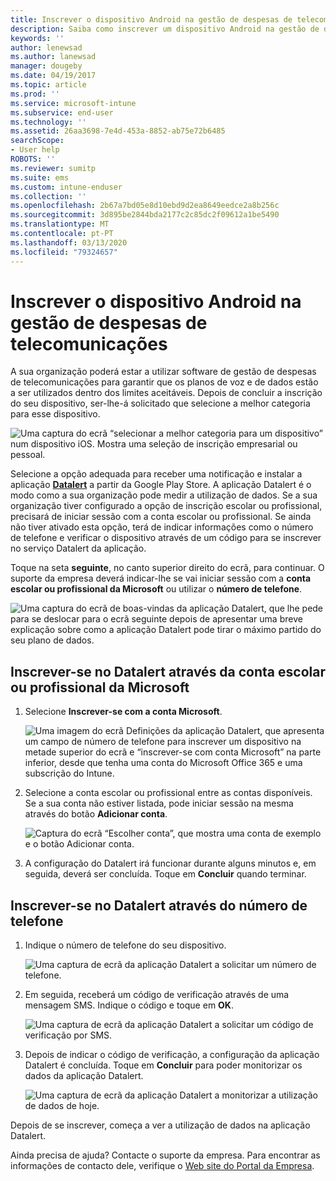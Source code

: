 ```yaml
---
title: Inscrever o dispositivo Android na gestão de despesas de telecomunicações com o Intune
description: Saiba como inscrever um dispositivo Android na gestão de despesas de telecomunicações.
keywords: ''
author: lenewsad
ms.author: lanewsad
manager: dougeby
ms.date: 04/19/2017
ms.topic: article
ms.prod: ''
ms.service: microsoft-intune
ms.subservice: end-user
ms.technology: ''
ms.assetid: 26aa3698-7e4d-453a-8852-ab75e72b6485
searchScope:
- User help
ROBOTS: ''
ms.reviewer: sumitp
ms.suite: ems
ms.custom: intune-enduser
ms.collection: ''
ms.openlocfilehash: 2b67a7bd05e8d10ebd9d2ea8649eedce2a8b256c
ms.sourcegitcommit: 3d895be2844bda2177c2c85dc2f09612a1be5490
ms.translationtype: MT
ms.contentlocale: pt-PT
ms.lasthandoff: 03/13/2020
ms.locfileid: "79324657"
---
```

# <a name="enroll-your-android-device-in-telecom-expense-management"></a>Inscrever o dispositivo Android na gestão de despesas de telecomunicações

A sua organização poderá estar a utilizar software de gestão de despesas de telecomunicações para garantir que os planos de voz e de dados estão a ser utilizados dentro dos limites aceitáveis. Depois de concluir a inscrição do seu dispositivo, ser-lhe-á solicitado que selecione a melhor categoria para esse dispositivo.

![Uma captura do ecrã “selecionar a melhor categoria para um dispositivo” num dispositivo iOS. Mostra uma seleção de inscrição empresarial ou pessoal.](./media/and-enroll-11-tem-select-best-category.png)

Selecione a opção adequada para receber uma notificação e instalar a aplicação [__Datalert__](https://play.google.com/store/apps/details?id=fr.memobox.databox) a partir da Google Play Store. A aplicação Datalert é o modo como a sua organização pode medir a utilização de dados. Se a sua organização tiver configurado a opção de inscrição escolar ou profissional, precisará de iniciar sessão com a conta escolar ou profissional. Se ainda não tiver ativado esta opção, terá de indicar informações como o número de telefone e verificar o dispositivo através de um código para se inscrever no serviço Datalert da aplicação.

Toque na seta __seguinte__, no canto superior direito do ecrã, para continuar. O suporte da empresa deverá indicar-lhe se vai iniciar sessão com a __conta escolar ou profissional da Microsoft__ ou utilizar o __número de telefone__.

  ![Uma captura do ecrã de boas-vindas da aplicação Datalert, que lhe pede para se deslocar para o ecrã seguinte depois de apresentar uma breve explicação sobre como a aplicação Datalert pode tirar o máximo partido do seu plano de dados.](./media/and-enroll-12-tem-datalert-setup.png)

## <a name="enroll-into-datalert-using-your-microsoft-work-or-school-account"></a>Inscrever-se no Datalert através da conta escolar ou profissional da Microsoft

1. Selecione __Inscrever-se com a conta Microsoft__.

   ![Uma imagem do ecrã Definições da aplicação Datalert, que apresenta um campo de número de telefone para inscrever um dispositivo na metade superior do ecrã e “inscrever-se com conta Microsoft” na parte inferior, desde que tenha uma conta do Microsoft Office 365 e uma subscrição do Intune.](./media/and-enroll-12a-tem-datalert-enroll-msft-account.png)

2. Selecione a conta escolar ou profissional entre as contas disponíveis. Se a sua conta não estiver listada, pode iniciar sessão na mesma através do botão **Adicionar conta**.

   ![Captura do ecrã “Escolher conta”, que mostra uma conta de exemplo e o botão Adicionar conta.](./media/and-enroll-12b-tem-datalert-enroll-select-msft-account.png)

3. A configuração do Datalert irá funcionar durante alguns minutos e, em seguida, deverá ser concluída. Toque em __Concluir__ quando terminar.

## <a name="enroll-into-datalert-using-your-phone-number"></a>Inscrever-se no Datalert através do número de telefone

1. Indique o número de telefone do seu dispositivo.

   ![Uma captura de ecrã da aplicação Datalert a solicitar um número de telefone.](./media/and-enroll-13-tem-datalert-phone-number.png)

2. Em seguida, receberá um código de verificação através de uma mensagem SMS. Indique o código e toque em __OK__.

   ![Uma captura de ecrã da aplicação Datalert a solicitar um código de verificação por SMS.](./media/and-enroll-14-tem-datalert-sms.png)

3. Depois de indicar o código de verificação, a configuração da aplicação Datalert é concluída. Toque em __Concluir__ para poder monitorizar os dados da aplicação Datalert.

   ![Uma captura de ecrã da aplicação Datalert a monitorizar a utilização de dados de hoje.](./media/and-enroll-15-tem-datalert-monitoring-active.png)

Depois de se inscrever, começa a ver a utilização de dados na aplicação Datalert.

Ainda precisa de ajuda? Contacte o suporte da empresa. Para encontrar as informações de contacto dele, verifique o [Web site do Portal da Empresa](https://go.microsoft.com/fwlink/?linkid=2010980).
